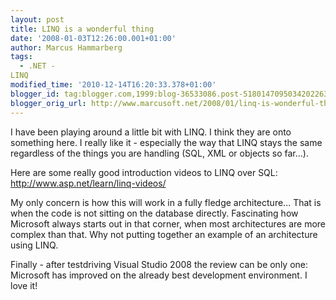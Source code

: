 ```yaml
---
layout: post
title: LINQ is a wonderful thing
date: '2008-01-03T12:26:00.001+01:00'
author: Marcus Hammarberg
tags:
  - .NET -
LINQ
modified_time: '2010-12-14T16:20:33.378+01:00'
blogger_id: tag:blogger.com,1999:blog-36533086.post-5180147095034202263
blogger_orig_url: http://www.marcusoft.net/2008/01/linq-is-wonderful-thing.html
---
```


I have
been playing around a little bit with LINQ. I think they are onto
something here. I really like it - especially the way that LINQ stays
the same regardless of the things you are handling (SQL, XML or objects
so far...).

Here are some really good introduction videos to LINQ over SQL:
<http://www.asp.net/learn/linq-videos/>

My only concern is how this will work in a fully fledge architecture...
That is when the code is not sitting on the database directly.
Fascinating how Microsoft always starts out in that corner, when most
architectures are more complex than that. Why not putting together an
example of an architecture using LINQ.

Finally - after testdriving Visual Studio 2008 the review can be only
one: Microsoft has improved on the already best development environment.
I love it!
